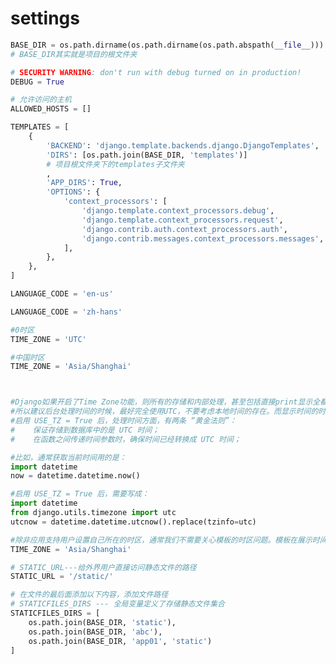 <!-- settings.md --- 
;; 
;; Description: 
;; Author: Hongyi Wu(吴鸿毅)
;; Email: wuhongyi@qq.com 
;; Created: 一 5月 13 09:46:49 2019 (+0800)
;; Last-Updated: 一 5月 13 21:22:10 2019 (+0800)
;;           By: Hongyi Wu(吴鸿毅)
;;     Update #: 5
;; URL: http://wuhongyi.cn -->

# settings

```python
BASE_DIR = os.path.dirname(os.path.dirname(os.path.abspath(__file__)))
# BASE_DIR其实就是项目的根文件夹
```


```python
# SECURITY WARNING: don't run with debug turned on in production!
DEBUG = True
```

```python
# 允许访问的主机
ALLOWED_HOSTS = []
```


```python
TEMPLATES = [
    {
        'BACKEND': 'django.template.backends.django.DjangoTemplates',
        'DIRS': [os.path.join(BASE_DIR, 'templates')]
        # 项目根文件夹下的templates子文件夹
        ,
        'APP_DIRS': True,
        'OPTIONS': {
            'context_processors': [
                'django.template.context_processors.debug',
                'django.template.context_processors.request',
                'django.contrib.auth.context_processors.auth',
                'django.contrib.messages.context_processors.messages',
            ],
        },
    },
]
```


```python
LANGUAGE_CODE = 'en-us'

LANGUAGE_CODE = 'zh-hans'
```



```python
#0时区
TIME_ZONE = 'UTC'

#中国时区
TIME_ZONE = 'Asia/Shanghai'



#Django如果开启了Time Zone功能，则所有的存储和内部处理，甚至包括直接print显示全都是UTC的。只有通过模板进行表单输入/渲染输出的时候，才会执行UTC本地时间的转换。
#所以建议后台处理时间的时候，最好完全使用UTC，不要考虑本地时间的存在。而显示时间的时候，也避免手动转换，尽量使用Django模板系统代劳。
#启用 USE_TZ = True 后，处理时间方面，有两条 “黄金法则”：
#    保证存储到数据库中的是 UTC 时间；
#    在函数之间传递时间参数时，确保时间已经转换成 UTC 时间；

#比如，通常获取当前时间用的是：
import datetime
now = datetime.datetime.now()

#启用 USE_TZ = True 后，需要写成：
import datetime 
from django.utils.timezone import utc
utcnow = datetime.datetime.utcnow().replace(tzinfo=utc)

#除非应用支持用户设置自己所在的时区，通常我们不需要关心模板的时区问题。模板在展示时间的时候，会使用 settings.TIME_ZONE 中的设置自动把 UTC 时间转成 settings.TIME_ZONE 所在时区的时间渲染。
TIME_ZONE = 'Asia/Shanghai'
```





```python
# STATIC_URL---给外界用户直接访问静态文件的路径
STATIC_URL = '/static/'
```



```python
# 在文件的最后面添加以下内容，添加文件路径
# STATICFILES_DIRS --- 全局变量定义了存储静态文件集合
STATICFILES_DIRS = [
    os.path.join(BASE_DIR, 'static'),
    os.path.join(BASE_DIR, 'abc'),
    os.path.join(BASE_DIR, 'app01', 'static')
]
```




<!-- settings.md ends here -->
